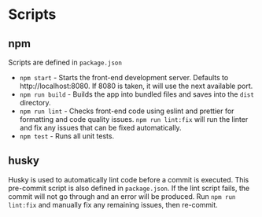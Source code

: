 # Scripts

## npm

Scripts are defined in `package.json`

* `npm start` - Starts the front-end development server. Defaults to http://localhost:8080. If 8080 is taken, it will use the next available port.
* `npm run build` - Builds the app into bundled files and saves into the `dist` directory.
* `npm run lint` - Checks front-end code using eslint and prettier for formatting and code quality issues. `npm run lint:fix` will run the linter and fix any issues that can be fixed automatically.
* `npm test` - Runs all unit tests.

## husky

Husky is used to automatically lint code before a commit is executed. This pre-commit script is also defined in `package.json`. If the lint script fails, the commit will not go through and an error will be produced. Run `npm run lint:fix` and manually fix any remaining issues, then re-commit.